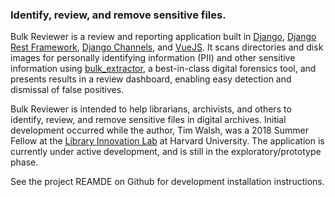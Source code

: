 ### Identify, review, and remove sensitive files.

Bulk Reviewer is a review and reporting application built in [Django](https://www.djangoproject.com/), [Django Rest Framework](http://www.django-rest-framework.org/), [Django Channels](https://channels.readthedocs.io/en/latest/), and [VueJS](https://vuejs.org/). It scans directories and disk images for personally identifying information (PII) and other sensitive information using [bulk_extractor](https://github.com/simsong/bulk_extractor), a best-in-class digital forensics tool, and presents results in a review dashboard, enabling easy detection and dismissal of false positives.

Bulk Reviewer is intended to help librarians, archivists, and others to identify, review, and remove sensitive files in digital archives. Initial development occurred while the author, Tim Walsh, was a 2018 Summer Fellow at the [Library Innovation Lab](https://lil.law.harvard.edu) at Harvard University. The application is currently under active development, and is still in the exploratory/prototype phase.

See the project REAMDE on Github for development installation instructions.